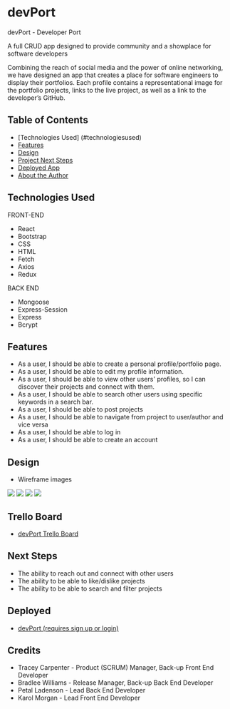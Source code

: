 # devPort

devPort - Developer Port 

A full CRUD app designed to provide community and a showplace for software developers



Combining the reach of social media and the power of online networking, we have designed an app that creates a place for software engineers to display their portfolios. Each profile contains a representational image for the portfolio projects, links to the live project, as well as a link to the developer’s GitHub.

## Table of Contents
* [Technologies Used] (#technologiesused)
* [Features](#features)
* [Design](#design)
* [Project Next Steps](#nextsteps)
* [Deployed App](#deployment)
* [About the Author](#author)

## <a name="technologiesused"></a>Technologies Used
FRONT-END
* React
* Bootstrap
* CSS
* HTML
* Fetch
* Axios
* Redux

BACK END
* Mongoose
* Express-Session
* Express
* Bcrypt

## Features
* As a user, I should be able to create a personal profile/portfolio page.
* As a user, I should be able to edit my profile information.
* As a user, I should be able to view other users' profiles, so I can discover their projects and connect with them.
* As a user, I should be able to search other users using specific keywords in a search bar.
* As a user, I should be able to post projects
* As a user, I should be able to navigate from project to user/author and vice versa
* As a user, I should be able to log in
* As a user, I should be able to create an account

## Design
* Wireframe images
<img src="https://res.cloudinary.com/dzbkpvk1h/image/upload/v1704423705/SocDev1_un2ng9.png">
<img src="https://res.cloudinary.com/dzbkpvk1h/image/upload/v1704423727/SocDev2_vgh26l.png">
<img src="https://res.cloudinary.com/dzbkpvk1h/image/upload/v1704423727/SocDev3_e2ims6.png">
<img src="https://res.cloudinary.com/dzbkpvk1h/image/upload/v1704423728/SocDev4_ph5uho.png">

## Trello Board
* <a href="https://trello.com/b/PBTM2qO3/project-3">devPort Trello Board</a>

## Next Steps
* The ability to reach out and connect with other users
* The ability to be able to like/dislike projects
* The ability to be able to search and filter projects

## Deployed
* <a href="https://socdev-frontend-c2e6c90f6b00.herokuapp.com/">devPort (requires sign up or login)</a>

## Credits
* Tracey Carpenter - Product (SCRUM) Manager, Back-up Front End Developer
* Bradlee Williams - Release Manager, Back-up Back End Developer
* Petal Ladenson - Lead Back End Developer
* Karol Morgan - Lead Front End Developer
